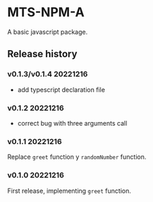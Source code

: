 MTS-NPM-A
=========

A basic javascript package.


## Release history

### v0.1.3/v0.1.4 20221216
* add typescript declaration file

### v0.1.2 20221216

* correct bug with three arguments call

### v0.1.1 20221216

Replace `greet` function y `randomNumber` function.

### v0.1.0 20221216

First release, implementing `greet` function.

